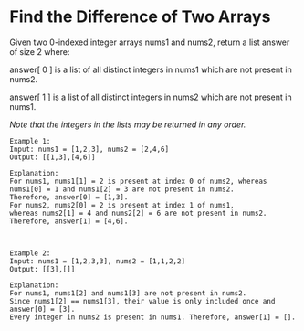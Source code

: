 # Find the Difference of Two Arrays
Given two 0-indexed integer arrays nums1 and nums2, return a list answer of size 2 where:

answer[ 0 ] is a list of all distinct integers in nums1 which are not present in nums2. 

answer[ 1 ] is a list of all distinct integers in nums2 which are not present in nums1. 

_Note that the integers in the lists may be returned in any order._

    Example 1:
    Input: nums1 = [1,2,3], nums2 = [2,4,6]
    Output: [[1,3],[4,6]]
    
    Explanation:
    For nums1, nums1[1] = 2 is present at index 0 of nums2, whereas nums1[0] = 1 and nums1[2] = 3 are not present in nums2.
    Therefore, answer[0] = [1,3].
    For nums2, nums2[0] = 2 is present at index 1 of nums1,
    whereas nums2[1] = 4 and nums2[2] = 6 are not present in nums2. Therefore, answer[1] = [4,6].



    Example 2:
    Input: nums1 = [1,2,3,3], nums2 = [1,1,2,2]
    Output: [[3],[]]
    
    Explanation:
    For nums1, nums1[2] and nums1[3] are not present in nums2.
    Since nums1[2] == nums1[3], their value is only included once and answer[0] = [3].
    Every integer in nums2 is present in nums1. Therefore, answer[1] = [].




    
